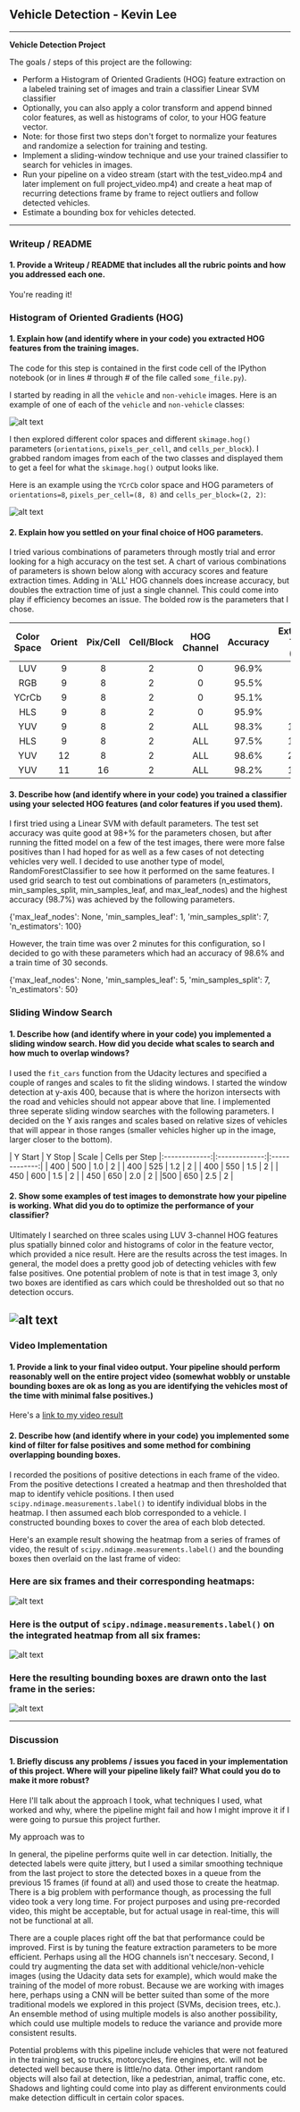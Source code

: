 ## Vehicle Detection - Kevin Lee

---

**Vehicle Detection Project**

The goals / steps of this project are the following:

* Perform a Histogram of Oriented Gradients (HOG) feature extraction on a labeled training set of images and train a classifier Linear SVM classifier
* Optionally, you can also apply a color transform and append binned color features, as well as histograms of color, to your HOG feature vector. 
* Note: for those first two steps don't forget to normalize your features and randomize a selection for training and testing.
* Implement a sliding-window technique and use your trained classifier to search for vehicles in images.
* Run your pipeline on a video stream (start with the test_video.mp4 and later implement on full project_video.mp4) and create a heat map of recurring detections frame by frame to reject outliers and follow detected vehicles.
* Estimate a bounding box for vehicles detected.

[//]: # (Image References)
[image1]: ./examples/car_not_car.png
[image2]: ./examples/HOG_example.jpg
[image4]: ./writeup_imgs/windows_rf.png
[image3]: ./writeup_imgs/heatmap.png
[image21]: ./examples/sliding_window.jpg
[image5]: ./examples/bboxes_and_heat.png
[image6]: ./examples/labels_map.png
[image7]: ./writeup_imgs/pipeline_out.png
[video1]: ./project_video.mp4

---
### Writeup / README

#### 1. Provide a Writeup / README that includes all the rubric points and how you addressed each one.

You're reading it!

### Histogram of Oriented Gradients (HOG)

#### 1. Explain how (and identify where in your code) you extracted HOG features from the training images.

The code for this step is contained in the first code cell of the IPython notebook (or in lines # through # of the file called `some_file.py`).  

I started by reading in all the `vehicle` and `non-vehicle` images.  Here is an example of one of each of the `vehicle` and `non-vehicle` classes:

![alt text][image1]

I then explored different color spaces and different `skimage.hog()` parameters (`orientations`, `pixels_per_cell`, and `cells_per_block`).  I grabbed random images from each of the two classes and displayed them to get a feel for what the `skimage.hog()` output looks like.

Here is an example using the `YCrCb` color space and HOG parameters of `orientations=8`, `pixels_per_cell=(8, 8)` and `cells_per_block=(2, 2)`:


![alt text][image2]

#### 2. Explain how you settled on your final choice of HOG parameters.

I tried various combinations of parameters through mostly trial and error looking for a high accuracy on the test set.  A chart of various combinations of parameters is shown below along with accuracy scores and feature extraction times.  Adding in 'ALL' HOG channels does increase accuracy, but doubles the extraction time of just a single channel.  This could come into play if efficiency becomes an issue.  The bolded row is the parameters that I chose.

| Color Space| Orient| Pix/Cell | Cell/Block | HOG Channel | Accuracy | Extraction Time (sec) |
|:-------------:|:-------------:|:-------------:| :-------------:| :-------------:| :-------------:| :-------------:|
| LUV   	| 9      | 8		| 2			| 0			| 96.9% | 96.2 |
| RGB   	| 9      | 8		| 2			| 0			| 95.5% | 65.1 |
| YCrCb   	| 9      | 8		| 2			| 0			| 95.1% | 70.9 |
| HLS   	| 9      | 8		| 2			| 0			| 95.9% | 62.2 |
| YUV  		| 9      | 8		| 2			| ALL		| 98.3% | 124.4 |
| HLS  		| 9      | 8		| 2			| ALL		| 97.5% | 125.2 |
| YUV  		| 12      | 8		| 2			| ALL		| 98.6% | 210.3 |
| YUV  		| 11      | 16		| 2			| ALL		| 98.2% | 154.3 |


#### 3. Describe how (and identify where in your code) you trained a classifier using your selected HOG features (and color features if you used them).

I first tried using a Linear SVM with default parameters.  The test set accuracy was quite good at 98+% for the parameters chosen, but after running the fitted model on a few of the test images, there were more false positives than I had hoped for as well as a few cases of not detecting vehicles very well.  I decided to use another type of model, RandomForestClassifier to see how it performed on the same features.  I used grid search to test out combinations of parameters (n_estimators, min_samples_split, min_samples_leaf, and max_leaf_nodes) and the highest accuracy (98.7%) was achieved by the following parameters.

{'max_leaf_nodes': None, 'min_samples_leaf': 1, 'min_samples_split': 7, 'n_estimators': 100}

However, the train time was over 2 minutes for this configuration, so I decided to go with these parameters which had an accuracy of 98.6% and a train time of 30 seconds.

{'max_leaf_nodes': None, 'min_samples_leaf': 5, 'min_samples_split': 7, 'n_estimators': 50}

### Sliding Window Search

#### 1. Describe how (and identify where in your code) you implemented a sliding window search.  How did you decide what scales to search and how much to overlap windows?

I used the `fit_cars` function from the Udacity lectures and specified a couple of ranges and scales to fit the sliding windows.  I started the window detection at y-axis 400, because that is where the horizon intersects with the road and vehicles should not appear above that line.  I implemented three seperate sliding window searches with the following parameters.  I decided on the Y axis ranges and scales based on relative sizes of vehicles that will appear in those ranges (smaller vehicles higher up in the image, larger closer to the bottom).

| Y Start | Y Stop | Scale | Cells per Step
|:-------------:|:-------------:|:-------------:|
| 400	| 500    | 1.0		| 2 |
| 400	| 525    | 1.2		| 2 |
| 400  	| 550     | 1.5		| 2 |
| 450  	| 600     | 1.5		| 2 |
| 450   	| 650      | 2.0		| 2 |
|500 	| 650	| 2.5	| 2 |

#### 2. Show some examples of test images to demonstrate how your pipeline is working.  What did you do to optimize the performance of your classifier?

Ultimately I searched on three scales using LUV 3-channel HOG features plus spatially binned color and histograms of color in the feature vector, which provided a nice result.  Here are the results across the test images.  In general, the model does a pretty good job of detecting vehicles with few false positives.  One potential problem of note is that in test image 3, only two boxes are identified as cars which could be thresholded out so that no detection occurs.

![alt text][image4]
---

### Video Implementation

#### 1. Provide a link to your final video output.  Your pipeline should perform reasonably well on the entire project video (somewhat wobbly or unstable bounding boxes are ok as long as you are identifying the vehicles most of the time with minimal false positives.)
Here's a [link to my video result](./project_video_out.mp4)


#### 2. Describe how (and identify where in your code) you implemented some kind of filter for false positives and some method for combining overlapping bounding boxes.

I recorded the positions of positive detections in each frame of the video.  From the positive detections I created a heatmap and then thresholded that map to identify vehicle positions.  I then used `scipy.ndimage.measurements.label()` to identify individual blobs in the heatmap.  I then assumed each blob corresponded to a vehicle.  I constructed bounding boxes to cover the area of each blob detected.

Here's an example result showing the heatmap from a series of frames of video, the result of `scipy.ndimage.measurements.label()` and the bounding boxes then overlaid on the last frame of video:

### Here are six frames and their corresponding heatmaps:

![alt text][image5]

### Here is the output of `scipy.ndimage.measurements.label()` on the integrated heatmap from all six frames:
![alt text][image6]

### Here the resulting bounding boxes are drawn onto the last frame in the series:
![alt text][image7]



---

### Discussion

#### 1. Briefly discuss any problems / issues you faced in your implementation of this project.  Where will your pipeline likely fail?  What could you do to make it more robust?

Here I'll talk about the approach I took, what techniques I used, what worked and why, where the pipeline might fail and how I might improve it if I were going to pursue this project further.

My approach was to

In general, the pipeline performs quite well in car detection.  Initially, the detected labels were quite jittery, but I used a similar smoothing technique from the last project to store the detected boxes in a queue from the previous 15 frames (if found at all) and used those to create the heatmap.  There is a big problem with performance though, as processing the full video took a very long time.  For project purposes and using pre-recorded video, this might be acceptable, but for actual usage in real-time, this will not be functional at all.

There are a couple places right off the bat that performance could be improved.  First is by tuning the feature extraction parameters to be more efficient.  Perhaps using all the HOG channels isn't neccesary.  Second, I could try augmenting the data set with additional vehicle/non-vehicle images (using the Udacity data sets for example), which would make the training of the model of more robust.  Because we are working with images here, perhaps using a CNN will be better suited than some of the more traditional models we explored in this project (SVMs, decision trees, etc.).  An ensemble method of using multiple models is also another possibility, which could use multiple models to reduce the variance and provide more consistent results.

Potential problems with this pipeline include vehicles that were not featured in the training set, so trucks, motorcycles, fire engines, etc. will not be detected well because there is little/no data.  Other important random objects will also fail at detection, like a pedestrian, animal, traffic cone, etc.  Shadows and lighting could come into play as different environments could make detection difficult in certain color spaces.
